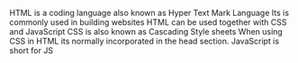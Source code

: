 HTML is a coding language also known as Hyper Text Mark Language
Its is commonly used in building websites
HTML can be used together with CSS and JavaScript
CSS is also known as Cascading Style sheets
When using CSS in HTML its normally incorporated in the head section.
JavaScript is short for JS
